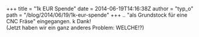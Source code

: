+++
title = "1k EUR Spende"
date = 2014-06-19T14:16:38Z
author = "typ_o"
path = "/blog/2014/06/19/1k-eur-spende"
+++
.. "als Grundstock für eine CNC Fräse" eingegangen. k Dank\!  
(Jetzt haben wir ein ganz anderes Problem: WELCHE\!?)
